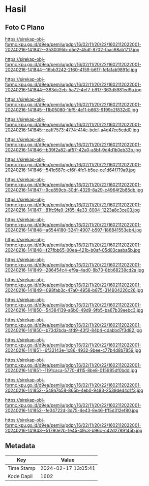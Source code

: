# Hasil

## Foto C Plano

https://sirekap-obj-formc.kpu.go.id/d9ea/pemilu/pdpr/16/02/11/20/22/1602112022001-20240216-141842--3530095b-d5e2-45df-8702-faac98ab1717.jpg

https://sirekap-obj-formc.kpu.go.id/d9ea/pemilu/pdpr/16/02/11/20/22/1602112022001-20240216-141844--16bb3242-2f60-4159-b6f7-fe1a1ab9891d.jpg

https://sirekap-obj-formc.kpu.go.id/d9ea/pemilu/pdpr/16/02/11/20/22/1602112022001-20240216-141844--383dc2eb-5a72-4ef7-b917-363d5981ed9a.jpg

https://sirekap-obj-formc.kpu.go.id/d9ea/pemilu/pdpr/16/02/11/20/22/1602112022001-20240216-141845--f1b05080-1bf5-4e11-b663-9199c2f832d0.jpg

https://sirekap-obj-formc.kpu.go.id/d9ea/pemilu/pdpr/16/02/11/20/22/1602112022001-20240216-141845--eaff7573-4774-414c-bdcf-a4d47ce5edd0.jpg

https://sirekap-obj-formc.kpu.go.id/d9ea/pemilu/pdpr/16/02/11/20/22/1602112022001-20240216-141846--b39f2a82-af57-42a0-a5bf-9d4d1b0eb33b.jpg

https://sirekap-obj-formc.kpu.go.id/d9ea/pemilu/pdpr/16/02/11/20/22/1602112022001-20240216-141846--541c687c-cf6f-4fc1-b5ee-ce1d64f719a9.jpg

https://sirekap-obj-formc.kpu.go.id/d9ea/pemilu/pdpr/16/02/11/20/22/1602112022001-20240216-141847--9ce859cb-30df-4329-8a29-c4964f2b85db.jpg

https://sirekap-obj-formc.kpu.go.id/d9ea/pemilu/pdpr/16/02/11/20/22/1602112022001-20240216-141847--81fc9fe0-2f85-4e33-8004-1223a8c3ce03.jpg

https://sirekap-obj-formc.kpu.go.id/d9ea/pemilu/pdpr/16/02/11/20/22/1602112022001-20240216-141848--a6544180-3241-4907-b597-186841553eb4.jpg

https://sirekap-obj-formc.kpu.go.id/d9ea/pemilu/pdpr/16/02/11/20/22/1602112022001-20240216-141848--f27fbb65-00ea-421b-b0af-05d03caaba5b.jpg

https://sirekap-obj-formc.kpu.go.id/d9ea/pemilu/pdpr/16/02/11/20/22/1602112022001-20240216-141849--286454c4-ef9a-4ad0-8b73-8bb68238cd2a.jpg

https://sirekap-obj-formc.kpu.go.id/d9ea/pemilu/pdpr/16/02/11/20/22/1602112022001-20240216-141849--098fab3c-47a0-4958-b875-314904226c26.jpg

https://sirekap-obj-formc.kpu.go.id/d9ea/pemilu/pdpr/16/02/11/20/22/1602112022001-20240216-141850--54384139-a6b0-49d9-9fb5-ba67b39eebc3.jpg

https://sirekap-obj-formc.kpu.go.id/d9ea/pemilu/pdpr/16/02/11/20/22/1602112022001-20240216-141850--b73d2bda-4fd9-43f2-84b4-cdabbd7f3d82.jpg

https://sirekap-obj-formc.kpu.go.id/d9ea/pemilu/pdpr/16/02/11/20/22/1602112022001-20240216-141851--6f33143e-1c86-4932-9bee-c77b4d8b7859.jpg

https://sirekap-obj-formc.kpu.go.id/d9ea/pemilu/pdpr/16/02/11/20/22/1602112022001-20240216-141851--1191caca-5770-4115-8be8-015985df0bdd.jpg

https://sirekap-obj-formc.kpu.go.id/d9ea/pemilu/pdpr/16/02/11/20/22/1602112022001-20240216-141852--549a7b58-865b-4eb0-9483-2539ded4d1f3.jpg

https://sirekap-obj-formc.kpu.go.id/d9ea/pemilu/pdpr/16/02/11/20/22/1602112022001-20240216-141852--fe34722d-3d75-4e43-8e46-fff5d312ef80.jpg

https://sirekap-obj-formc.kpu.go.id/d9ea/pemilu/pdpr/16/02/11/20/22/1602112022001-20240216-141843--51790e2b-1e45-49c3-b96c-c42d2789145b.jpg


## Metadata

| Key        | Value               |
| ---------- | ------------------- |
| Time Stamp | 2024-02-17 13:05:41 |
| Kode Dapil | 1602                |




